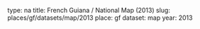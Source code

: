 type: na
title: French Guiana / National Map (2013)
slug: places/gf/datasets/map/2013
place: gf
dataset: map
year: 2013
